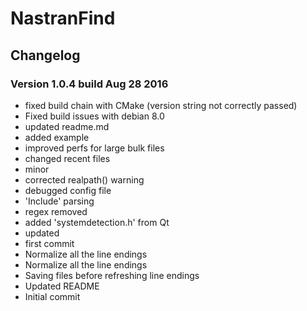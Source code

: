 # NastranFind

## Changelog

### Version 1.0.4 build Aug 28 2016

 - fixed build chain with CMake (version string not correctly passed)
 - Fixed build issues with debian 8.0
 - updated readme.md
 - added example
 - improved perfs for large bulk files
 - changed recent files
 - minor
 - corrected realpath() warning
 - debugged config file
 - 'Include' parsing
 - regex removed
 - added 'systemdetection.h' from Qt
 - updated
 - first commit
 - Normalize all the line endings
 - Normalize all the line endings
 - Saving files before refreshing line endings
 - Updated README
 - Initial commit


